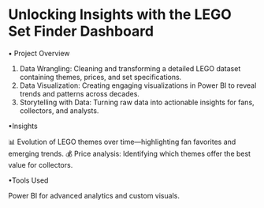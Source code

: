 # Unlocking Insights with the LEGO Set Finder Dashboard

• Project Overview

1. Data Wrangling: Cleaning and transforming a detailed LEGO dataset containing themes, prices, and set specifications.
2. Data Visualization: Creating engaging visualizations in Power BI to reveal trends and patterns across decades.
3. Storytelling with Data: Turning raw data into actionable insights for fans, collectors, and analysts.


•Insights

📊 Evolution of LEGO themes over time—highlighting fan favorites and emerging trends.
💰 Price analysis: Identifying which themes offer the best value for collectors.

•Tools Used

Power BI for advanced analytics and custom visuals.
